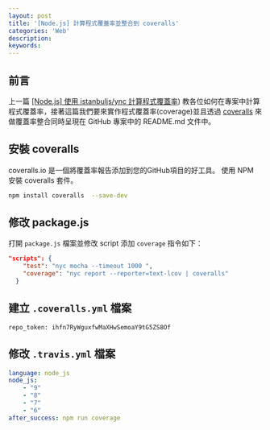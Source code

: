 ```yaml
---
layout: post
title: '[Node.js] 計算程式覆蓋率並整合到 coveralls'
categories: 'Web'
description: 
keywords:
---
```


## 前言

上一篇 [[Node.js] 使用 istanbuljs/ync 計算程式覆蓋率](https://andy6804tw.github.io/2018/03/16/2018-03-21-coveralls-tutorial/)) 教各位如何在專案中計算程式覆蓋率，接著這篇我們要來實作程式覆蓋率(coverage)並且透過 [coveralls](https://coveralls.io/) 來做覆蓋率整合同時呈現在 GitHub 專案中的 README.md 文件中。


## 安裝 coveralls
coveralls.io 是一個將覆蓋率報告添加到您的GitHub項目的好工具。
使用 NPM 安裝 coveralls 套件。

```bash
npm install coveralls  --save-dev
```

## 修改 package.js
打開 `package.js` 檔案並修改 script 添加 `coverage` 指令如下：

```json
"scripts": {
    "test": "nyc mocha --timeout 1000 ",
    "coverage": "nyc report --reporter=text-lcov | coveralls"
  }
```

## 建立 `.coveralls.yml` 檔案

```
repo_token: ihfn7RyWguxfwMaXHwSemoaY9tG5ZS8Of
```

## 修改 `.travis.yml` 檔案

```yml
language: node_js
node_js:
    - "9"
    - "8"
    - "7"
    - "6"
after_success: npm run coverage
```
